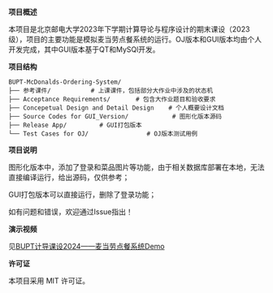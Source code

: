 **项目概述**

本项目是北京邮电大学2023年下学期计算导论与程序设计的期末课设（2023级），项目的主要功能是模拟麦当劳点餐系统的运行。OJ版本和GUI版本均由个人开发完成，其中GUI版本基于QT和MySQl开发。

**项目结构**

```
BUPT-McDonalds-Ordering-System/
├── 参考课件/           # 上课课件，包括部分大作业中涉及的状态机
├── Acceptance Requirements/       # 包含大作业题目和验收要求
├── Concepetual Design and Detail Design    # 个人概要设计文档
├── Source Codes for GUI_Version/            # 图形化版本源码
├── Release App/         # GUI打包版本
└── Test Cases for OJ/                # OJ版本测试用例
```

**项目说明**

图形化版本中，添加了登录和菜品图片等功能，由于相关数据库部署在本地，无法直接编译运行，给出源码，仅供参考；

GUI打包版本可以直接运行，删除了登录功能；

如有问题和错误，欢迎通过Issue指出！

**演示视频**

见[BUPT计导课设2024——麦当劳点餐系统Demo](https://www.bilibili.com/video/BV15i421e7XQ/)

**许可证**

本项目采用 MIT 许可证。
